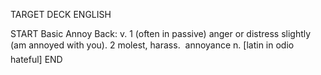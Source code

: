 TARGET DECK
ENGLISH

START
Basic
Annoy
Back: v. 1 (often in passive) anger or distress slightly (am annoyed with you). 2 molest, harass.  annoyance n. [latin in odio hateful]
END
